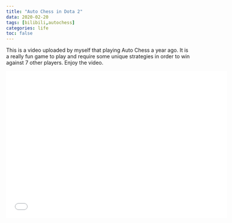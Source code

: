 ```yaml
---
title: "Auto Chess in Dota 2"
data: 2020-02-20
tags: [bilibili,autochess]
categories: life
toc: false
---
```


This is a video uploaded by myself that playing Auto Chess a year ago. It is a really fun game to play and require some unique strategies in order to win against 7 other players. Enjoy the video.

<iframe width="600" height="400" src="//player.bilibili.com/player.html?aid=43181959&cid=75707283&page=1" scrolling="no" border="0" frameborder="no" framespacing="0" allowfullscreen="true"> </iframe>
